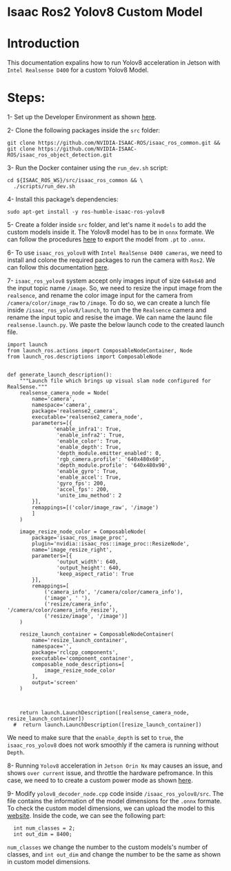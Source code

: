 # Isaac Ros2 Yolov8 Custom Model 

Introduction
======================

This documentation expalins how to run Yolov8 acceleration in Jetson with `Intel Realsense D400` for a custom Yolov8 Model. 

Steps:
======================

1- Set up the Developer Environment as shown [here](https://nvidia-isaac-ros.github.io/getting_started/dev_env_setup.html).


2- Clone the following packages inside the `src` folder:


```
git clone https://github.com/NVIDIA-ISAAC-ROS/isaac_ros_common.git && 
git clone https://github.com/NVIDIA-ISAAC-ROS/isaac_ros_object_detection.git
```

3- Run the Docker container using the `run_dev.sh` script:   


```
cd ${ISAAC_ROS_WS}/src/isaac_ros_common && \
  ./scripts/run_dev.sh
```

4- Install this package’s dependencies:


```
sudo apt-get install -y ros-humble-isaac-ros-yolov8
```

5- Create a folder inside `src` folder, and let's name it `models` to add the custom models inside it. The Yolov8 model has to be in `onnx` formate. We can follow the procedures [here](https://docs.ultralytics.com/modes/export/#key-features-of-export-mode) to export the model from `.pt` to `.onnx`.


6- To use `isaac_ros_yolov8` with `Intel RealSense D400 cameras`, we need to install and colone the required packages to run the camera with `Ros2`. We can follow this documentation [here](https://github.com/IntelRealSense/realsense-ros).


7- `isaac_ros_yolov8` system accept only images input of size `640x640` and the input topic name `/image`. So, we need to resize the input image from the `realsence`, and rename the color image input for the camera from `/camera/color/image_raw` to `/image`. To do so, we can create a lunch file inside `/isaac_ros_yolov8/launch`, to run the the `Realsence` camera and rename the input topic and resise the image. We can name the launc file `realsense.launch.py`. We paste the below launch code to the created launch file.

```
import launch
from launch_ros.actions import ComposableNodeContainer, Node
from launch_ros.descriptions import ComposableNode


def generate_launch_description():
    """Launch file which brings up visual slam node configured for RealSense."""
    realsense_camera_node = Node(
        name='camera',
        namespace='camera',
        package='realsense2_camera',
        executable='realsense2_camera_node',
        parameters=[{
               'enable_infra1': True,
                'enable_infra2': True,
                'enable_color': True,
                'enable_depth': True,
                'depth_module.emitter_enabled': 0,
                'rgb_camera.profile': '640x480x60', 
                'depth_module.profile': '640x480x90',
                'enable_gyro': True,
                'enable_accel': True,
                'gyro_fps': 200,
                'accel_fps': 200,
                'unite_imu_method': 2
        }],
        remappings=[('color/image_raw', '/image')
        ]
    )
    
    image_resize_node_color = ComposableNode(
        package='isaac_ros_image_proc',
        plugin='nvidia::isaac_ros::image_proc::ResizeNode',
        name='image_resize_right',
        parameters=[{
                'output_width': 640,
                'output_height': 640,
                'keep_aspect_ratio': True
        }],
        remappings=[
            ('camera_info', '/camera/color/camera_info'),
            ('image', '	'),
            ('resize/camera_info', '/camera/color/camera_info_resize'),
            ('resize/image', '/image')]
    )
    
    resize_launch_container = ComposableNodeContainer(
        name='resize_launch_container',
        namespace='',
        package='rclcpp_components',
        executable='component_container',
        composable_node_descriptions=[
            image_resize_node_color
        ],
        output='screen'
    )
    
    

    return launch.LaunchDescription([realsense_camera_node, resize_launch_container])
  #  return launch.LaunchDescription([resize_launch_container])
```
We need to make sure that the `enable_depth` is set to `true`, the `isaac_ros_yolov8` does not work smoothly if the camera is running without `Depth`. 

8- Running `Yolov8` acceleration in `Jetson Orin Nx` may causes an issue, and shows `over current` issue, and throttle the hardware pefromance. In this case, we need to to create a custom power mode as shown [here](https://forums.developer.nvidia.com/t/system-throttled-due-to-over-current-on-orin-nx/247300/8?u=aalmusalami).
 
9- Modify `yolov8_decoder_node.cpp` code inside  `/isaac_ros_yolov8/src`. The file contains the information of the model dimensions for the `.onnx` formate. To check the custom model dimensions, we can upload the model to this [website](https://netron.app/). Inside the code, we can see the following part:

```
  int num_classes = 2; 
  int out_dim = 8400;

```

`num_classes` we change the number to the custom models's number of classes, and `int out_dim` and change the number to be the same as shown in custom model dimensions. 

